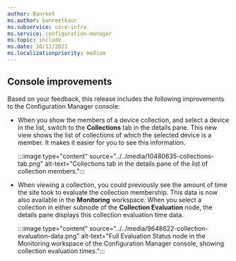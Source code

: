 ```yaml
---
author: Banreet
ms.author: banreetkaur
ms.subservice: core-infra
ms.service: configuration-manager
ms.topic: include
ms.date: 10/11/2021
ms.localizationpriority: medium
---
```


## <a name="bkmk_console"></a> Console improvements

<!--9575773-->

Based on your feedback, this release includes the following improvements to the Configuration Manager console:

- When you show the members of a device collection, and select a device in the list, switch to the **Collections** tab in the details pane. This new view shows the list of collections of which the selected device is a member. It makes it easier for you to see this information.<!-- 10480635 -->

    :::image type="content" source="../../media/10480635-collections-tab.png" alt-text="Collections tab in the details pane of the list of collection members.":::

- When viewing a collection, you could previously see the amount of time the site took to evaluate the collection membership. This data is now also available in the **Monitoring** workspace.<!-- 9648622 --> When you select a collection in either subnode of the **Collection Evaluation** node, the details pane displays this collection evaluation time data.

    :::image type="content" source="../../media/9648622-collection-evaluation-data.png" alt-text="Full Evaluation Status node in the Monitoring workspace of the Configuration Manager console, showing collection evaluation times.":::
